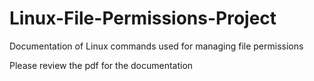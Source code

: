 # Linux-File-Permissions-Project
Documentation of Linux commands used for managing file permissions

Please review the pdf for the documentation
